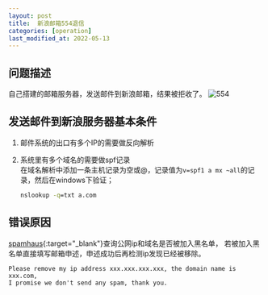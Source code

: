 ```yaml
---
layout: post
title:  新浪邮箱554退信
categories: [operation]
last_modified_at: 2022-05-13
---
```


## 问题描述
自己搭建的邮箱服务器，发送邮件到新浪邮箱，结果被拒收了。
![554](https://cdn.jsdelivr.net/gh/PasseRR/passerr.github.io/assets/2022/05-13/554.png)

## 发送邮件到新浪服务器基本条件
1. 邮件系统的出口有多个IP的需要做反向解析
2. 系统里有多个域名的需要做spf记录  
   在域名解析中添加一条主机记录为空或@，记录值为`v=spf1 a mx ~all`的记录，然后在windows下验证；

    ```bat
    nslookup -q=txt a.com
    ```

## 错误原因
[spamhaus](https://check.spamhaus.org/){:target="_blank"}查询公网ip和域名是否被加入黑名单，
若被加入黑名单直接填写邮箱申述，申述成功后再检测ip发现已经被移除。

```text
Please remove my ip address xxx.xxx.xxx.xxx, the domain name is xxx.com, 
I promise we don't send any spam, thank you. 
```
